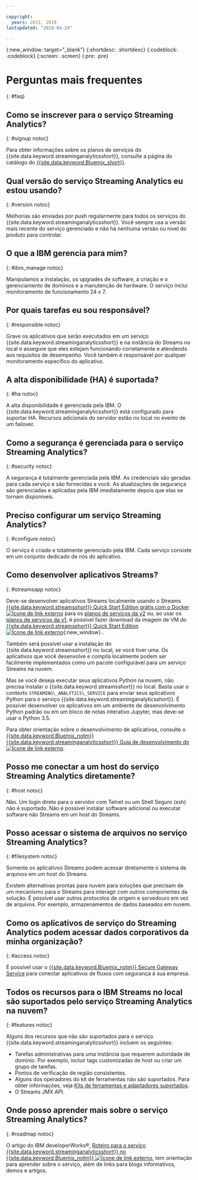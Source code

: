 ```yaml
---

copyright:
  years: 2015, 2018
lastupdated: "2018-04-24"

---
```


<!-- Attribute definitions -->
{:new_window: target="_blank"}
{:shortdesc: .shortdesc}
{:codeblock: .codeblock}
{:screen: .screen}
{:pre: .pre}

# Perguntas mais frequentes
{: #faq}

## Como se inscrever para o serviço Streaming Analytics?
{: #signup notoc}  

Para obter informações sobre os planos de serviços do {{site.data.keyword.streaminganalyticsshort}}, consulte a página do catálogo do [{{site.data.keyword.Bluemix_short}}](https://console.bluemix.net/catalog/services/streaming-analytics).

## Qual versão do serviço Streaming Analytics eu estou usando?
{: #version notoc}   

Melhorias são enviadas por push regularmente para todos os serviços do {{site.data.keyword.streaminganalyticsshort}}. Você sempre usa a versão mais recente do serviço gerenciado e não há nenhuma versão ou nível do produto para controlar.

## O que a IBM gerencia para mim?
{: #ibm_manage notoc}   

Manipulamos a instalação, os upgrades de software, a criação e o gerenciamento de domínios e a manutenção de hardware. O serviço inclui monitoramento de funcionamento 24 x 7.


## Por quais tarefas eu sou responsável?  
{: #responsible notoc}

Grave os aplicativos que serão executados em um serviço {{site.data.keyword.streaminganalyticsshort}} e na instância do Streams no local e assegure que eles estejam funcionando corretamente e atendendo aos requisitos de desempenho. Você também é responsável por qualquer monitoramento específico do aplicativo.

## A alta disponibilidade (HA) é suportada?
{: #ha notoc}

A alta disponibilidade é gerenciada pela IBM. O {{site.data.keyword.streaminganalyticsshort}} está configurado para suportar HA. Recursos adicionais do servidor estão no local no evento de um failover.

## Como a segurança é gerenciada para o serviço Streaming Analytics?
{: #security notoc}  

A segurança é totalmente gerenciada pela IBM. As credenciais são geradas para cada serviço e são fornecidas a você. As atualizações de segurança são gerenciadas e aplicadas pela IBM imediatamente depois que elas se tornam disponíveis.

## Preciso configurar um serviço Streaming Analytics?  
{: #configure notoc}

O serviço é criado e totalmente gerenciado pela IBM. Cada serviço consiste em um conjunto dedicado de nós do aplicativo.

## Como desenvolver aplicativos Streams?
{: #streamsapp notoc}

Deve-se desenvolver aplicativos Streams localmente usando o Streams [{{site.data.keyword.streamsshort}} Quick Start Edition grátis com o Docker ![Ícone de link externo](../../icons/launch-glyph.svg "Ícone de link externo")](http://ibmstreams.github.io/streamsx.documentation/docs/4.2/qse-install-docker/) para os [planos de serviços da v2](/docs/services/StreamingAnalytics/service_plans.html) ou, ao usar os [planos de serviços da v1](/docs/services/StreamingAnalytics/service_plans.html), é possível fazer download da imagem de VM do [{{site.data.keyword.streamsshort}} Quick Start Edition ![Ícone de link externo](../../icons/launch-glyph.svg "Ícone de link externo")](http://ibmstreams.github.io/streamsx.documentation/docs/4.2/qse-intro/){:new_window}..

Também será possível usar a instalação do {{site.data.keyword.streamsshort}} no local, se você tiver uma. Os aplicativos que você desenvolve e compila localmente podem ser facilmente implementados como um pacote configurável para um serviço Streams na nuvem.

Mas se você deseja executar seus aplicativos Python na nuvem, não precisa instalar o {{site.data.keyword.streamsshort}} no local. Basta usar o contexto `STREAMING\_ANALYTICS\_SERVICE` para enviar seus aplicativos Python para o serviço {{site.data.keyword.streaminganalyticsshort}}. É possível desenvolver os aplicativos em um ambiente de desenvolvimento Python padrão ou em um bloco de notas interativo Jupyter, mas deve-se usar o Python 3.5.

Para obter orientação sobre o desenvolvimento de aplicativos, consulte o [{{site.data.keyword.Bluemix_notm}} {{site.data.keyword.streaminganalyticsshort}} Guia de desenvolvimento do ![Ícone de link externo](../../icons/launch-glyph.svg "Ícone de link externo")]( https://developer.ibm.com/streamsdev/?p=16589&post_type=doc&preview=1&_ppp=7ad76a418b).

## Posso me conectar a um host do serviço Streaming Analytics diretamente?
{: #host notoc}  

Não. Um login direto para o servidor com Telnet ou um Shell Seguro (ssh) não é suportado. Não é possível instalar software adicional ou executar software não Streams em um host do Streams.

## Posso acessar o sistema de arquivos no serviço Streaming Analytics?
{: #filesystem notoc}  

Somente os aplicativos Streams podem acessar diretamente o sistema de arquivos em um host do Streams.

Existem alternativas prontas para nuvem para soluções que precisam de um mecanismo para o Streams para interagir com outros componentes da solução. É possível usar outros protocolos de origem e sorvedouro em vez de arquivos. Por exemplo, armazenamentos de dados baseados em nuvem.

## Como os aplicativos de serviço do Streaming Analytics podem acessar dados corporativos da minha organização?
{: #access notoc}  

É possível usar o [{{site.data.keyword.Bluemix_notm}} Secure Gateway Service](https://console.bluemix.net/catalog/services/secure-gateway) para conectar aplicativos de fluxos com segurança à sua empresa.

## Todos os recursos para o IBM Streams no local são suportados pelo serviço Streaming Analytics na nuvem?
{: #features notoc}

Alguns dos recursos que não são suportados para o serviço {{site.data.keyword.streaminganalyticsshort}} incluem os seguintes:

  - Tarefas administrativas para uma instância que requerem autoridade de domínio. Por exemplo, incluir tags customizadas de host ou criar um grupo de tarefas.
  - Pontos de verificação de região consistentes.
  - Alguns dos operadores do kit de ferramentas não são suportados. Para obter informações, veja [Kits de ferramentas e adaptadores suportados](/docs/services/StreamingAnalytics/compatible_toolkits.html).
  - O Streams JMX API.

## Onde posso aprender mais sobre o serviço Streaming Analytics?
{: #roadmap notoc}

O artigo do IBM developerWorks®, [Roteiro para o serviço {{site.data.keyword.streaminganalyticsshort}} no {{site.data.keyword.Bluemix_notm}} ![Ícone de link externo](../../icons/launch-glyph.svg "Ícone de link externo")](https://developer.ibm.com/streamsdev/docs/roadmap-for-streaming-analytics-service-on-bluemix/), tem orientação para aprender sobre o serviço, além de links para blogs informativos, demos e artigos.
